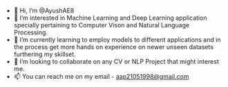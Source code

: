 - 👋 Hi, I’m @AyushAE8
- 👀 I’m interested in Machine Learning and Deep Learning application specially pertaining to Computer Vison and Natural Language Processing.
- 🌱 I’m currently learning to employ models to different applications and in the process get more hands on experience on newer unseen datasets furthering my skillset.
- 💞️ I’m looking to collaborate on any CV or NLP Project that might interest me.
- 📫 You can reach me on my email - aap21051998@gmail.com

<!---
AyushAE8/AyushAE8 is a ✨ special ✨ repository because its `README.md` (this file) appears on your GitHub profile.
You can click the Preview link to take a look at your changes.
--->
